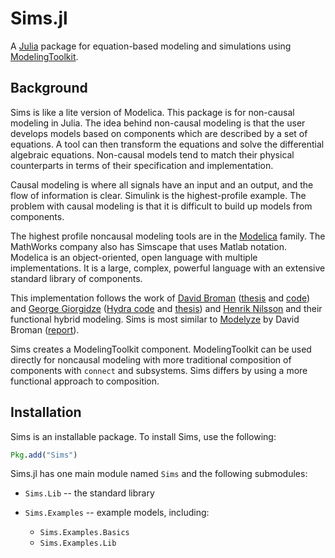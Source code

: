 
Sims.jl
=======

A [Julia](http://julialang.org) package for equation-based modeling
and simulations using [ModelingToolkit](https://mtk.sciml.ai/dev/).

Background
----------

Sims is like a lite version of Modelica. This package is for
non-causal modeling in Julia. The idea behind non-causal modeling is
that the user develops models based on components which are described
by a set of equations. A tool can then transform the equations and
solve the differential algebraic equations. Non-causal models tend to
match their physical counterparts in terms of their specification and
implementation.

Causal modeling is where all signals have an input and an output, and
the flow of information is clear. Simulink is the highest-profile
example. The problem with causal modeling is that it is difficult to
build up models from components.

The highest profile noncausal modeling tools are in the
[Modelica](www.modelica.org) family. The MathWorks company also has
Simscape that uses Matlab notation. Modelica is an object-oriented,
open language with multiple implementations. It is a large, complex,
powerful language with an extensive standard library of components.

This implementation follows the work of
[David Broman](http://web.ict.kth.se/~dbro/)
([thesis](http://www.bromans.com/david/publ/thesis-2010-david-broman.pdf)
and [code](http://www.bromans.com/software/mkl/mkl-source-1.0.0.zip))
and [George Giorgidze](http://db.inf.uni-tuebingen.de/team/giorgidze)
([Hydra code](https://github.com/giorgidze/Hydra) and
[thesis](http://db.inf.uni-tuebingen.de/files/giorgidze/phd_thesis.pdf))
and [Henrik Nilsson](http://www.cs.nott.ac.uk/~nhn/) and their
functional hybrid modeling. Sims is most similar to
[Modelyze](https://github.com/david-broman/modelyze) by David Broman
([report](http://www.eecs.berkeley.edu/Pubs/TechRpts/2012/EECS-2012-173.pdf)).

Sims creates a ModelingToolkit component. ModelingToolkit can be used
directly for noncausal modeling with more traditional composition of
components with `connect` and subsystems. Sims differs by using a 
more functional approach to composition.

Installation
------------

Sims is an installable package. To install Sims, use the following:

```julia
Pkg.add("Sims")
```

Sims.jl has one main module named `Sims` and the following submodules:

* `Sims.Lib` -- the standard library

* `Sims.Examples` -- example models, including:
  * `Sims.Examples.Basics`
  * `Sims.Examples.Lib`

